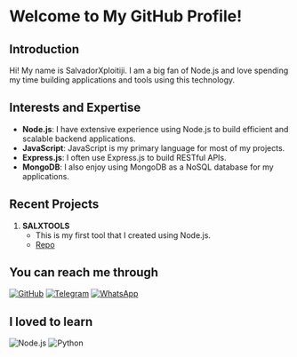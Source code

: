 # Welcome to My GitHub Profile!

## Introduction

Hi! My name is SalvadorXploitiji. I am a big fan of Node.js and love spending my time building applications and tools using this technology.

## Interests and Expertise

- **Node.js**: I have extensive experience using Node.js to build efficient and scalable backend applications.
- **JavaScript**: JavaScript is my primary language for most of my projects.
- **Express.js**: I often use Express.js to build RESTful APIs.
- **MongoDB**: I also enjoy using MongoDB as a NoSQL database for my applications.

## Recent Projects

1. **SALXTOOLS**
    - This is my first tool that I created using Node.js.
    - [Repo](https://github.com/SalvadorXploitiji/salxtools)
    


## You can reach me through

[![GitHub](https://img.shields.io/badge/-GitHub-181717?style=flat&logo=github&logoColor=white)](https://github.com/SalvadorXploitiji)
[![Telegram](https://img.shields.io/badge/-Telegram-2CA5E0?style=flat&logo=telegram&logoColor=white)](https://t.me/h4xors4lx)
[![WhatsApp](https://img.shields.io/badge/-WhatsApp-25D366?style=flat&logo=whatsapp&logoColor=white)](https://whatsapp.com/channel/0029Vb0pAOWBlHpkInEvMQ1N)

## I loved to learn

![Node.js](https://img.shields.io/badge/-Node.js-339933?style=flat&logo=node.js&logoColor=white)
![Python](https://img.shields.io/badge/-Python-3776AB?style=flat&logo=python&logoColor=white)

